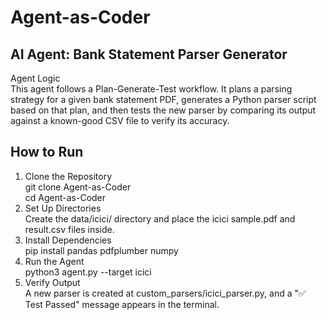 # Agent-as-Coder


## AI Agent: Bank Statement Parser Generator 
Agent Logic<br>
This agent follows a Plan-Generate-Test workflow. It plans a parsing strategy for a given bank statement PDF, generates a Python parser script based on that plan, and then tests the new parser by comparing its output against a known-good CSV file to verify its accuracy.<br>

## How to Run
1. Clone the Repository <br>
git clone Agent-as-Coder <br>
cd Agent-as-Coder <br>
2. Set Up Directories <br>
Create the data/icici/ directory and place the icici sample.pdf and result.csv files inside. <br>
3. Install Dependencies <br>
pip install pandas pdfplumber numpy <br>
4. Run the Agent <br>
python3 agent.py --target icici <br>
5. Verify Output <br>
A new parser is created at custom_parsers/icici_parser.py, and a "✅ Test Passed" message appears in the terminal. <br>
